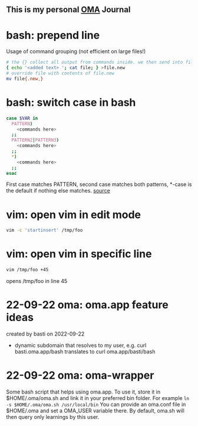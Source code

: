 This is my personal [OMA](https://oma.app) Journal
---

# bash: prepend line
Usage of command grouping (not efficient on large files!)
```bash
# the {} collect all output from commands inside. we then send into file.new
{ echo '<added text> '; cat file; } >file.new
# override file with contents of file.new
mv file{.new,}
```


# bash: switch case in bash
```bash
case $VAR in
  PATTERN)
	<commands here>
  ;;
  PATTERN2|PATTERN3)
	<commands here>
  ;;
  *)
	<commands here>
  ;;
esac
```

First case matches PATTERN, second case matches both patterns, *-case is the default if nothing else matches.
[source](https://linuxize.com/post/bash-case-statement/)

# vim: open vim in edit mode
```bash
vim -c 'startinsert' /tmp/foo 
```

# vim: open vim in specific line
```bash
vim /tmp/foo +45 
```
opens /tmp/foo in line 45


# 22-09-22 oma: oma.app feature ideas
created by basti on 2022-09-22

* dynamic subdomain that resolves to my user, e.g. curl basti.oma.app/bash translates to curl oma.app/basti/bash

# 22-09-22 oma: oma-wrapper
Some bash script that helps using oma.app. To use it, store it in $HOME/.oma/oma.sh and link it in your preferred bin folder.
For example `ln -s $HOME/.oma/oma.sh /usr/local/bin`
You can provide an oma.conf file in $HOME/.oma and set a OMA_USER variable there. By default, oma.sh will then query only learnings by this user.

 
   
